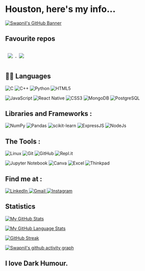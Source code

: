# Houston, here's my info...

<!--
**SwapnilNair/SwapnilNair** is a ✨ _special_ ✨ repository because its `README.md` (this file) appears on your GitHub profile.
-->
[![Swapnil's GitHub Banner](./banner.png)](https://www.wikipedia.com)

## Favourite repos
<a href="https://github.com/SwapnilNair/SafariFox">
  <img align="center" style="margin:1rem 0.5rem" src="https://github-readme-stats.vercel.app/api/pin/?username=SwapnilNair&repo=SafariFox&title_color=ffffff&text_color=c9cacc&icon_color=4AB197&bg_color=1A2B34" />
</a>

<a href="https://github.com/vinceliuice/WhiteSur-gtk-theme">
  <img align="center" style="margin:1rem 0.5rem " src="https://github-readme-stats.vercel.app/api/pin/?username=vinceliuice&repo=WhiteSur-gtk-theme&title_color=ffffff&text_color=c9cacc&icon_color=4AB197&bg_color=1A2B34" height/>
</a>
<br/>

## 👨‍💻 Languages
![C](https://img.shields.io/badge/c-%2300599C.svg?style=for-the-badge&logo=c&logoColor=white)
![C++](https://img.shields.io/badge/c++-%2300599C.svg?style=for-the-badge&logo=c%2B%2B&logoColor=white)
![Python](https://img.shields.io/badge/python-3670A0?style=for-the-badge&logo=python&logoColor=ffdd54)
![HTML5](https://img.shields.io/badge/html5-%23E34F26.svg?style=for-the-badge&logo=html5&logoColor=white)

![JavaScript](https://img.shields.io/badge/javascript-%23323330.svg?style=for-the-badge&logo=javascript&logoColor=%23F7DF1E)
![React Native](https://img.shields.io/badge/React_Native-20232A?style=for-the-badge&logo=react&logoColor=61DAFB)
![CSS3](https://img.shields.io/badge/css3-%231572B6.svg?style=for-the-badge&logo=css3&logoColor=white)
![MongoDB](https://img.shields.io/badge/MongoDB-4EA94B?style=for-the-badge&logo=mongodb&logoColor=white)
![PostgreSQL](https://img.shields.io/badge/PostgreSQL-316192?style=for-the-badge&logo=postgresql&logoColor=white)

## Libraries and Frameworks :

![NumPy](https://img.shields.io/badge/numpy-%23013243.svg?style=for-the-badge&logo=numpy&logoColor=white)
![Pandas](https://img.shields.io/badge/pandas-%23150458.svg?style=for-the-badge&logo=pandas&logoColor=white)
![scikit-learn](https://img.shields.io/badge/scikit--learn-%23F7931E.svg?style=for-the-badge&logo=scikit-learn&logoColor=white)
![ExpressJS](https://img.shields.io/badge/Express.js-404D59?style=for-the-badge)
![NodeJs](https://img.shields.io/badge/Node.js-43853D?style=for-the-badge&logo=node.js&logoColor=white)

## The Tools :
![Linux](https://img.shields.io/badge/Ubuntu-E95420?style=for-the-badge&logo=ubuntu&logoColor=white)
![Git](https://img.shields.io/badge/git-%23F05033.svg?style=for-the-badge&logo=git&logoColor=white)
![GitHub](https://img.shields.io/badge/github-%23121011.svg?style=for-the-badge&logo=github&logoColor=white)
![Repl.it](https://img.shields.io/badge/Repl.it-%230D101E.svg?style=for-the-badge&logo=replit&logoColor=white)

![Jupyter Notebook](https://img.shields.io/badge/jupyter-%23FA0F00.svg?style=for-the-badge&logo=jupyter&logoColor=white)
![Canva](https://img.shields.io/badge/Canva-%2300C4CC.svg?style=for-the-badge&logo=Canva&logoColor=white) 
![Excel](https://img.shields.io/badge/Microsoft_Excel-217346?style=for-the-badge&logo=microsoft-excel&logoColor=white)
![Thinkpad](https://img.shields.io/badge/AMD-Ryzen_7_5500U-ED1C24?style=for-the-badge&logo=Linux&logoColor=white)

## Find me at :
<a href="https://www.linkedin.com/in/swapnil-nair-015917203/">
  <img alt="LinkedIn" src="https://img.shields.io/badge/linkedin-%230077B5.svg?style=for-the-badge&logo=linkedin&logoColor=white?"/>
</a>
<a href="https://swapnilnair747@gmail.com">
  <img alt="Gmail" src="https://img.shields.io/badge/Gmail-D14836?style=for-the-badge&logo=gmail&logoColor=white"/>
</a>
<a href="https://www.instagram.com/">
  <img alt="Instagram" src="https://img.shields.io/badge/Instagram-E4405F?style=for-the-badge&logo=instagram&logoColor=white"/>
</a>

## Statistics
[![My GitHub Stats](https://github-readme-stats.vercel.app/api/?username=SwapnilNair&count_private=true&theme=react&showicons=true)]()

[![My GitHub Language Stats](https://github-readme-stats.vercel.app/api/top-langs/?username=SwapnilNair&langs_count=5&theme=react)]()

[![GitHub Streak](https://github-readme-streak-stats.herokuapp.com/?user=SwapnilNair&theme=react)](https://git.io/streak-stats)

[![Swapnil's github activity graph](https://activity-graph.herokuapp.com/graph?username=SwapnilNair&theme=react-dark)](https://github.com/ashutosh00710/github-readme-activity-graph)

## I love Dark Humour.
